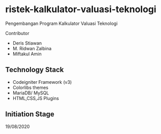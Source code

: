 # ristek-kalkulator-valuasi-teknologi
Pengembangan Program Kalkulator Valuasi Teknologi

Contributor
- Deris Stiawan
- M. Ridwan Zalbina
- Miftakul Amin

## Technology Stack
- Codeigniter Framework (v3)
- Colorlibs themes
- MariaDB/ MySQL
- HTML,CSS,JS Plugins

## Initiation Stage
19/08/2020

